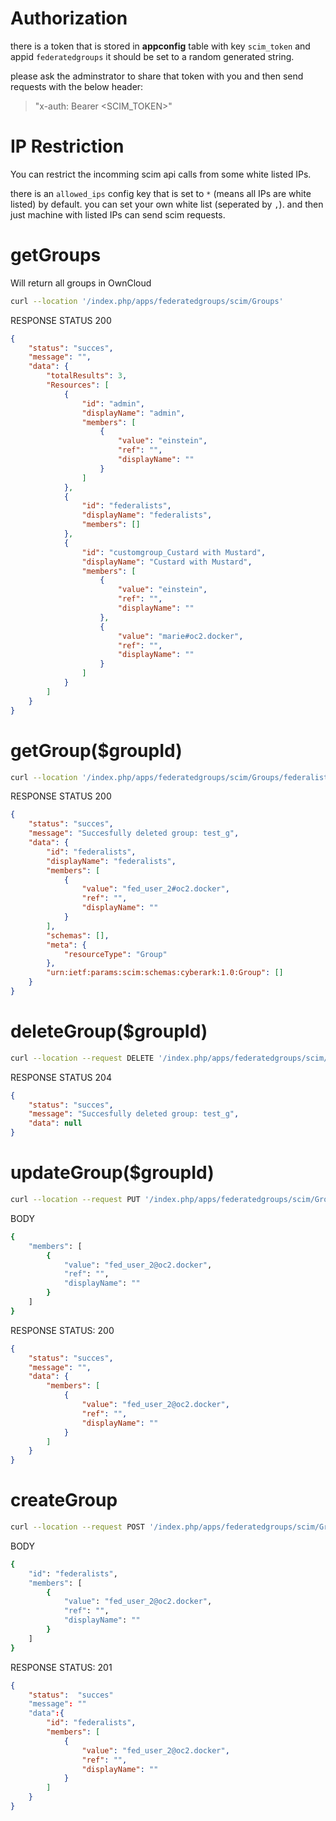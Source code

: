 # Authorization
there is a token that is stored in **appconfig** table with key `scim_token` and appid `federatedgroups` it should be set to a random generated string. 

please ask the adminstrator to share that token with you and then send requests with the below header: 

> "x-auth: Bearer <SCIM_TOKEN>"

# IP Restriction
You can restrict the incomming scim api calls from some white listed IPs. 

there is an `allowed_ips` config key that is set to `*` (means all IPs are white listed) by default. 
you can set your own white list (seperated by `,`). and then just machine with listed IPs can send scim 
requests.


# getGroups 
Will return all groups in OwnCloud

```bash
curl --location '/index.php/apps/federatedgroups/scim/Groups'
```

RESPONSE STATUS 200
```json
{
    "status": "succes",
    "message": "",
    "data": {
        "totalResults": 3,
        "Resources": [
            {
                "id": "admin",
                "displayName": "admin",
                "members": [
                    {
                        "value": "einstein",
                        "ref": "",
                        "displayName": ""
                    }
                ]
            },
            {
                "id": "federalists",
                "displayName": "federalists",
                "members": []
            },
            {
                "id": "customgroup_Custard with Mustard",
                "displayName": "Custard with Mustard",
                "members": [
                    {
                        "value": "einstein",
                        "ref": "",
                        "displayName": ""
                    },
                    {
                        "value": "marie#oc2.docker",
                        "ref": "",
                        "displayName": ""
                    }
                ]
            }
        ]
    }
}
```

# getGroup($groupId)

```bash
curl --location '/index.php/apps/federatedgroups/scim/Groups/federalists'
```

RESPONSE STATUS 200
```json
{
    "status": "succes",
    "message": "Succesfully deleted group: test_g",
    "data": {
        "id": "federalists",
        "displayName": "federalists",
        "members": [
            {
                "value": "fed_user_2#oc2.docker",
                "ref": "",
                "displayName": ""
            }
        ],
        "schemas": [],
        "meta": {
            "resourceType": "Group"
        },
        "urn:ietf:params:scim:schemas:cyberark:1.0:Group": []
    }
}
```

# deleteGroup($groupId)

```bash
curl --location --request DELETE '/index.php/apps/federatedgroups/scim/Groups/federalists'
```
RESPONSE STATUS 204
```json
{
    "status": "succes",
    "message": "Succesfully deleted group: test_g",
    "data": null
}
```

# updateGroup($groupId)

```bash
curl --location --request PUT '/index.php/apps/federatedgroups/scim/Groups/federalists'
```
BODY
```bash
{
    "members": [
        {
            "value": "fed_user_2@oc2.docker",
            "ref": "",
            "displayName": ""
        }
    ]
}
```
RESPONSE STATUS: 200
```json
{
    "status": "succes",
    "message": "",
    "data": {
        "members": [
            {
                "value": "fed_user_2@oc2.docker",
                "ref": "",
                "displayName": ""
            }
        ]
    }
}

```

# createGroup

```bash
curl --location --request POST '/index.php/apps/federatedgroups/scim/Groups'
```
BODY
```bash
{
    "id": "federalists",
    "members": [
        {
            "value": "fed_user_2@oc2.docker",
            "ref": "",
            "displayName": ""
        }
    ]
}
```
RESPONSE STATUS: 201
```json
{
    "status":  "succes"
    "message": ""
    "data":{
        "id": "federalists",
        "members": [
            {
                "value": "fed_user_2@oc2.docker",
                "ref": "",
                "displayName": ""
            }
        ]
    }
}
```

